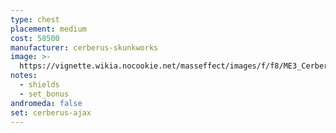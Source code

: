 ```yaml
---
type: chest
placement: medium
cost: 58500
manufacturer: cerberus-skunkworks
image: >-
  https://vignette.wikia.nocookie.net/masseffect/images/f/f8/ME3_Cerberus_Ajax_Armor.png/revision/latest?cb=20121123062420
notes:
  - shields
  - set_bonus
andromeda: false
set: cerberus-ajax
---
```

